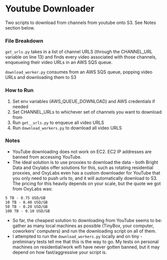# Youtube Downloader

Two scripts to download from channels from youtube onto S3. See Notes section below.

### File Breakdown

`get_urls.py` takes in a list of channel URLS (through the CHANNEL_URL variable on line 13) and finds every video associated with those channels, enqueueing 
their video URLs in an AWS SQS queue.

`download_worker.py` consumes from an AWS SQS queue, popping video URLs and downloading them to S3

### How to Run

1. Set env variables (AWS_QUEUE_DOWNLOAD) and AWS credentials if needed
2. Set CHANNEL_URLs to whichever set of channels you want to download from
3. Run `get__urls.py` to enqueue all video URLS
4. Run `download_workers.py` to download all video URLS

### Notes
- YouTube downloading does not work on EC2. EC2 IP addresses are banned from accessing YouTube.
- The ideal solution is to use proxxies to download the data - both Bright Data and Oxylabs offer solutions for this, such as rotating residential proxxies, and OxyLabs even has a custom downloader for YouTube that you only need to push urls to, and it will automatically download to S3. The pricing for this heavily depends on your scale, but the quote we got from OxyLabs was:
```
5 TB - 0.75 USD/GB
10 TB - 0.40 USD/GB
50 TB - 0.20 USD/GB
100 TB - 0.10 USD/GB
```
- So far, the cheapest solution to downloading from YouTube seems to be: gather as many local machines as possible (TinyBox, your computer, coworkers' computers) and run the downloading script on all of them.
- I attempted to run the `download_workers.py` locally and on tiny - preliminary tests tell me that this is the way to go. My tests on personal machines on residential/work wifi have never gotten banned, but it may depend on how fast/aggressive your script is.


